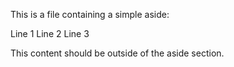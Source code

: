This is a file containing a simple aside:

<section class="aside"><p>Line 1
Line 2
Line 3</p>
</section>

This content should be outside of the aside section.
